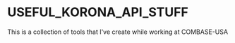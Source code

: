# USEFUL_KORONA_API_STUFF
This is a collection of tools that I've create while working at COMBASE-USA
